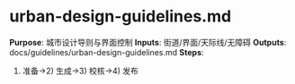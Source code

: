 # urban-design-guidelines.md

**Purpose**: 城市设计导则与界面控制
**Inputs**: 街道/界面/天际线/无障碍
**Outputs**: docs/guidelines/urban-design-guidelines.md
**Steps**:

1. 准备→2) 生成→3) 校核→4) 发布
